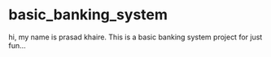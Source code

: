 # basic_banking_system
hi, my name is prasad khaire. This is a basic banking system project for just fun...
